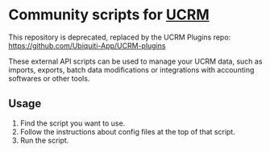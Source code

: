 Community scripts for [UCRM](https://ucrm.ubnt.com/)
====
This repository is deprecated, replaced by the UCRM Plugins repo: https://github.com/Ubiquiti-App/UCRM-plugins


These external API scripts can be used to manage your UCRM data, such as imports, exports, batch data modifications or integrations with accounting softwares or other tools.

Usage
----

1. Find the script you want to use.
2. Follow the instructions about config files at the top of that script.
3. Run the script.
